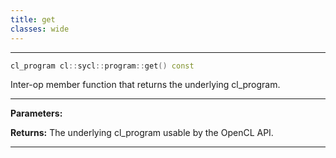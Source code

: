 ```yaml
---
title: get
classes: wide
---
```



---

```cpp
cl_program cl::sycl::program::get() const
```


Inter-op member function that returns the underlying cl_program. 


---
**Parameters:**

**Returns:** The underlying cl_program usable by the OpenCL API. 

---
